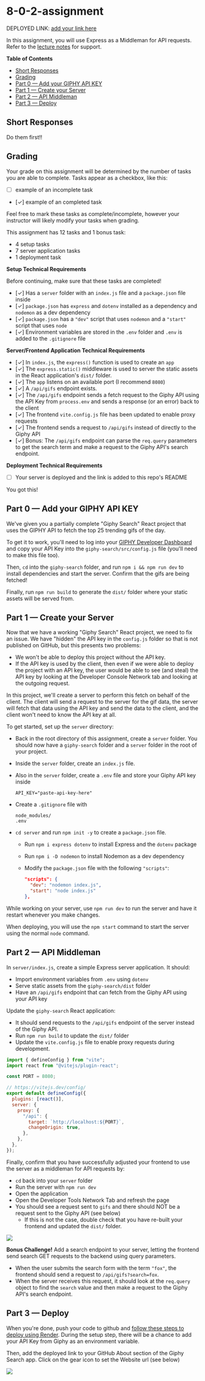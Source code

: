 # 8-0-2-assignment

DEPLOYED LINK: [add your link here](addyourlinkhere)

In this assignment, you will use Express as a Middleman for API requests. Refer to the [lecture notes](https://github.com/The-Marcy-Lab-School/8-0-2-express-api-middleman) for support.

**Table of Contents**

- [Short Responses](#short-responses)
- [Grading](#grading)
- [Part 0 — Add your GIPHY API KEY](#part-0--add-your-giphy-api-key)
- [Part 1 — Create your Server](#part-1--create-your-server)
- [Part 2 — API Middleman](#part-2--api-middleman)
- [Part 3 — Deploy](#part-3--deploy)

## Short Responses

Do them first!!

## Grading

Your grade on this assignment will be determined by the number of tasks you are able to complete. Tasks appear as a checkbox, like this:

- [ ] example of an incomplete task
- [✓] example of an completed task

Feel free to mark these tasks as complete/incomplete, however your instructor will likely modify your tasks when grading.

This assignment has 12 tasks and 1 bonus task:

- 4 setup tasks
- 7 server application tasks
- 1 deployment task

**Setup Technical Requirements**

Before continuing, make sure that these tasks are completed!

- [✓] Has a `server` folder with an `index.js` file and a `package.json` file inside
- [✓] `package.json` has `express` and `dotenv` installed as a dependency and `nodemon` as a dev dependency
- [✓] `package.json` has a `"dev"` script that uses `nodemon` and a `"start"` script that uses `node`
- [✓] Environment variables are stored in the `.env` folder and `.env` is added to the `.gitignore` file

**Server/Frontend Application Technical Requirements**

- [✓] In `index.js`, the `express()` function is used to create an `app`
- [✓] The `express.static()` middleware is used to server the static assets in the React application's `dist/` folder.
- [✓] The `app` listens on an available port (I recommend `8080`)
- [✓] A `/api/gifs` endpoint exists.
- [✓] The `/api/gifs` endpoint sends a fetch request to the Giphy API using the API Key from `process.env` and sends a response (or an error) back to the client
- [✓] The frontend `vite.config.js` file has been updated to enable proxy requests
- [✓] The frontend sends a request to `/api/gifs` instead of directly to the Giphy API
- [✓] Bonus: The `/api/gifs` endpoint can parse the `req.query` parameters to get the search term and make a request to the Giphy API's search endpoint.

**Deployment Technical Requirements**

- [ ] Your server is deployed and the link is added to this repo's README

You got this!

## Part 0 — Add your GIPHY API KEY

We've given you a partially complete "Giphy Search" React project that uses the GIPHY API to fetch the top 25 trending gifs of the day.

To get it to work, you'll need to log into your [GIPHY Developer Dashboard](https://developers.giphy.com/dashboard/) and copy your API Key into the `giphy-search/src/config.js` file (you'll need to make this file too).

Then, `cd` into the `giphy-search` folder, and run `npm i && npm run dev` to install dependencies and start the server. Confirm that the gifs are being fetched!

Finally, run `npm run build` to generate the `dist/` folder where your static assets will be served from.

## Part 1 — Create your Server

Now that we have a working "Giphy Search" React project, we need to fix an issue. We have "hidden" the API key in the `config.js` folder so that is not published on GitHub, but this presents two problems:

- We won't be able to deploy this project without the API key.
- If the API key is used by the client, then even if we were able to deploy the project with an API key, the user would be able to see (and steal) the API key by looking at the Developer Console Network tab and looking at the outgoing request.

In this project, we'll create a server to perform this fetch on behalf of the client. The client will send a request to the server for the gif data, the server will fetch that data using the API key and send the data to the client, and the client won't need to know the API key at all.

To get started, set up the `server` directory:

- Back in the root directory of this assignment, create a `server` folder. You should now have a `giphy-search` folder and a `server` folder in the root of your project.
- Inside the `server` folder, create an `index.js` file.
- Also in the `server` folder, create a `.env` file and store your Giphy API key inside

  ```
  API_KEY="paste-api-key-here"
  ```

- Create a `.gitignore` file with

  ```
  node_modules/
  .env
  ```

- `cd server` and run `npm init -y` to create a `package.json` file.

  - Run `npm i express dotenv` to install Express and the `dotenv` package
  - Run `npm i -D nodemon` to install Nodemon as a dev dependency
  - Modify the `package.json` file with the following `"scripts"`:

    ```json
    "scripts": {
      "dev": "nodemon index.js",
      "start": "node index.js"
    },
    ```

While working on your server, use `npm run dev` to run the server and have it restart whenever you make changes.

When deploying, you will use the `npm start` command to start the server using the normal `node` command.

## Part 2 — API Middleman

In `server/index.js`, create a simple Express server application. It should:

- Import environment variables from `.env` using `dotenv`
- Serve static assets from the `giphy-search/dist` folder
- Have an `/api/gifs` endpoint that can fetch from the Giphy API using your API key

Update the `giphy-search` React application:

- It should send requests to the `/api/gifs` endpoint of the server instead of the Giphy API.
- Run `npm run build` to update the `dist/` folder
- Update the `vite.config.js` file to enable proxy requests during development.

```js
import { defineConfig } from "vite";
import react from "@vitejs/plugin-react";

const PORT = 8080;

// https://vitejs.dev/config/
export default defineConfig({
  plugins: [react()],
  server: {
    proxy: {
      "/api": {
        target: `http://localhost:${PORT}`,
        changeOrigin: true,
      },
    },
  },
});
```

Finally, confirm that you have successfully adjusted your frontend to use the server as a middleman for API requests by:

- `cd` back into your `server` folder
- Run the server with `npm run dev`
- Open the application
- Open the Developer Tools Network Tab and refresh the page
- You should see a request sent to `gifs` and there should NOT be a request sent to the Giphy API (see below)
  - If this is not the case, double check that you have re-built your frontend and updated the `dist/` folder.

![](./img/localhost-fetch.png)

**Bonus Challenge!**
Add a search endpoint to your server, letting the frontend send search GET requests to the backend using query parameters.

- When the user submits the search form with the term `"fox"`, the frontend should send a request to `/api/gifs?search=fox`.
- When the server receives this request, it should look at the `req.query` object to find the `search` value and then make a request to the Giphy API's search endpoint.

## Part 3 — Deploy

When you're done, push your code to github and [follow these steps to deploy using Render](https://github.com/The-Marcy-Lab-School/render-deployment-instructions). During the setup step, there will be a chance to add your API Key from Giphy as an environment variable.

Then, add the deployed link to your GitHub About section of the Giphy Search app. Click on the gear icon to set the Website url (see below)

![](./images/deployed-github.png)
